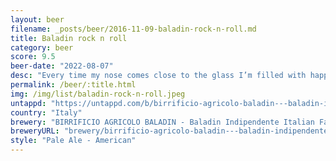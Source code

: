 ```yaml
---
layout: beer
filename: _posts/beer/2016-11-09-baladin-rock-n-roll.md
title: Baladin rock n roll
category: beer
score: 9.5
beer-date: "2022-08-07"
desc: "Every time my nose comes close to the glass I’m filled with happiness. Lots of orange notes in the taste"
permalink: /beer/:title.html
img: /img/list/baladin-rock-n-roll.jpeg
untappd: "https://untappd.com/b/birrificio-agricolo-baladin---baladin-indipendente-italian-farm-brewery-rocknroll/533474"
country: "Italy"
brewery: "BIRRIFICIO AGRICOLO BALADIN - Baladin Indipendente Italian Farm Brewery"
breweryURL: "brewery/birrificio-agricolo-baladin---baladin-indipendente-italian-farm-brewery.html"
style: "Pale Ale - American"
---
```


